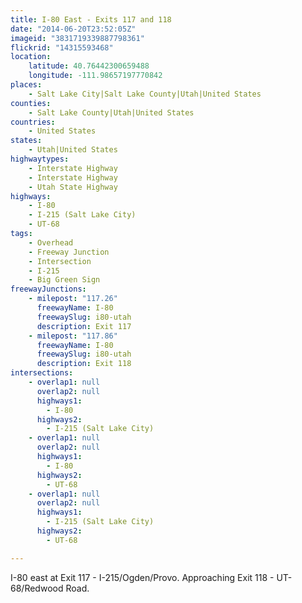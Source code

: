 ```yaml
---
title: I-80 East - Exits 117 and 118
date: "2014-06-20T23:52:05Z"
imageid: "3831719339887798361"
flickrid: "14315593468"
location:
    latitude: 40.76442300659488
    longitude: -111.98657197770842
places:
    - Salt Lake City|Salt Lake County|Utah|United States
counties:
    - Salt Lake County|Utah|United States
countries:
    - United States
states:
    - Utah|United States
highwaytypes:
    - Interstate Highway
    - Interstate Highway
    - Utah State Highway
highways:
    - I-80
    - I-215 (Salt Lake City)
    - UT-68
tags:
    - Overhead
    - Freeway Junction
    - Intersection
    - I-215
    - Big Green Sign
freewayJunctions:
    - milepost: "117.26"
      freewayName: I-80
      freewaySlug: i80-utah
      description: Exit 117
    - milepost: "117.86"
      freewayName: I-80
      freewaySlug: i80-utah
      description: Exit 118
intersections:
    - overlap1: null
      overlap2: null
      highways1:
        - I-80
      highways2:
        - I-215 (Salt Lake City)
    - overlap1: null
      overlap2: null
      highways1:
        - I-80
      highways2:
        - UT-68
    - overlap1: null
      overlap2: null
      highways1:
        - I-215 (Salt Lake City)
      highways2:
        - UT-68

---
```

I-80 east at Exit 117 - I-215/Ogden/Provo.  Approaching Exit 118 - UT-68/Redwood Road.
